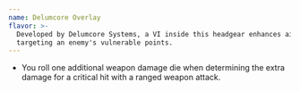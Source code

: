 ```yaml
---
name: Delumcore Overlay
flavor: >-
  Developed by Delumcore Systems, a VI inside this headgear enhances aim when
  targeting an enemy's vulnerable points.
---
```

- You roll one additional weapon damage die when determining the extra damage for a critical hit 
with a ranged weapon attack.